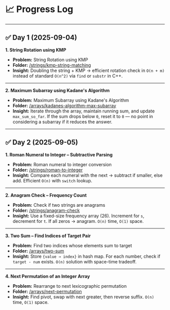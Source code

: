 # 📈 Progress Log

---

## ✅ Day 1 (2025-09-04)

**1. String Rotation using KMP**  
- **Problem:** String Rotation using KMP  
- **Folder:** [/strings/kmp-string-matching](./strings/kmp-string-matching)  
- **Insight:** Doubling the string + KMP → efficient rotation check in `O(n + m)` instead of standard `O(n^2)` via `find` or `substr` in C++.

---

**2. Maximum Subarray using Kadane's Algorithm**  
- **Problem:** Maximum Subarray using Kadane's Algorithm  
- **Folder:** [/arrays/kadanes-algorithm-max-subarray](./arrays/kadanes-algorithm-max-subarray)  
- **Insight:** Iterate through the array, maintain running sum, and update `max_sum_so_far`. If the sum drops below `0`, reset it to `0` — no point in considering a subarray if it reduces the answer.

---

## ✅ Day 2 (2025-09-05)

**1. Roman Numeral to Integer – Subtractive Parsing**  
- **Problem:** Roman numeral to integer conversion  
- **Folder:** [/strings/roman-to-integer](./strings/roman-to-integer)  
- **Insight:** Compare each numeral with the next → subtract if smaller, else add. Efficient `O(n)` with `switch` lookup.

---

**2. Anagram Check – Frequency Count**  
- **Problem:** Check if two strings are anagrams  
- **Folder:** [/strings/anagram-check](./strings/anagram-checking)  
- **Insight:** Use a fixed-size frequency array (26). Increment for `s`, decrement for `t`. If all zeros → anagram. `O(n)` time, `O(1)` space.

---

**3. Two Sum – Find Indices of Target Pair**  
- **Problem:** Find two indices whose elements sum to target  
- **Folder:** [/arrays/two-sum](./arrays/2-sum-problem)  
- **Insight:** Store `{value → index}` in hash map. For each number, check if `target - num` exists. `O(n)` solution with space-time tradeoff.

---

**4. Next Permutation of an Integer Array**  
- **Problem:** Rearrange to next lexicographic permutation  
- **Folder:** [/arrays/next-permutation](./arrays/next-permutation-int)  
- **Insight:** Find pivot, swap with next greater, then reverse suffix. `O(n)` time, `O(1)` space.
